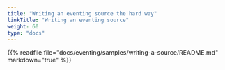```yaml
---
title: "Writing an eventing source the hard way"
linkTitle: "Writing an eventing source"
weight: 60
type: "docs"
---
```


{{% readfile file="docs/eventing/samples/writing-a-source/README.md" markdown="true" %}}
